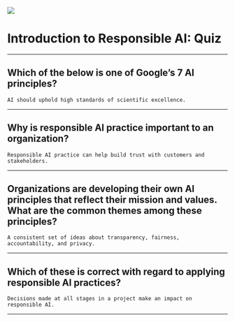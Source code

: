 [![](https://api.pointscounter.me/servers/img/subscribe)](https://www.youtube.com/@CloudHustlers)
# Introduction to Responsible AI: Quiz
____
## Which of the below is one of Google’s 7 AI principles?
```AI should uphold high standards of scientific excellence.```
____
## Why is responsible AI practice important to an organization?
```Responsible AI practice can help build trust with customers and stakeholders.```
____
## Organizations are developing their own AI principles that reflect their mission and values. What are the common themes among these principles?
```A consistent set of ideas about transparency, fairness, accountability, and privacy.```
____
## Which of these is correct with regard to applying responsible AI practices?
```Decisions made at all stages in a project make an impact on responsible AI.```
____
